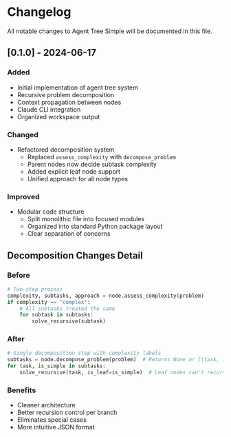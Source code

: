 # Changelog

All notable changes to Agent Tree Simple will be documented in this file.

## [0.1.0] - 2024-06-17

### Added
- Initial implementation of agent tree system
- Recursive problem decomposition
- Context propagation between nodes
- Claude CLI integration
- Organized workspace output

### Changed
- Refactored decomposition system
  - Replaced `assess_complexity` with `decompose_problem`
  - Parent nodes now decide subtask complexity
  - Added explicit leaf node support
  - Unified approach for all node types

### Improved
- Modular code structure
  - Split monolithic file into focused modules
  - Organized into standard Python package layout
  - Clear separation of concerns

## Decomposition Changes Detail

### Before
```python
# Two-step process
complexity, subtasks, approach = node.assess_complexity(problem)
if complexity == "complex":
    # All subtasks treated the same
    for subtask in subtasks:
        solve_recursive(subtask)
```

### After
```python
# Single decomposition step with complexity labels
subtasks = node.decompose_problem(problem)  # Returns None or [(task, is_simple), ...]
for task, is_simple in subtasks:
    solve_recursive(task, is_leaf=is_simple)  # Leaf nodes can't recurse
```

### Benefits
- Cleaner architecture
- Better recursion control per branch
- Eliminates special cases
- More intuitive JSON format